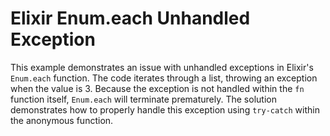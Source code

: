 # Elixir Enum.each Unhandled Exception

This example demonstrates an issue with unhandled exceptions in Elixir's `Enum.each` function.  The code iterates through a list, throwing an exception when the value is 3. Because the exception is not handled within the `fn` function itself, `Enum.each` will terminate prematurely.  The solution demonstrates how to properly handle this exception using `try-catch` within the anonymous function.
